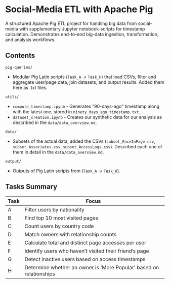 # Social-Media ETL with Apache Pig

A structured Apache Pig ETL project for handling big data from social-media with supplementary Jupyter notebook-scripts for timestamp calculation. Demonstrates end-to-end big-data ingestion, transformation, and analysis workflows. 

## Contents
`pig-queries/`  
- Modular Pig Latin scripts (`Task_A` → `Task_H`) that load CSVs, filter and aggregate user/page data, join datasets, and output results. Added them here as .txt files.
     
`utils/`  
- `compute_timestamp.ipynb` - Generates “90-days-ago” timestamp along with the latest one, stored in `ninety_days_ago_timestamp.txt`.   
- `dataset_creation.ipynb` - Creates our synthetic data for our analysis as described in the `data/data_overview.md`.   
     
`data/`
- Subsets of the actual data, added the CSVs (`subset_FaceInPage.csv`, `subset_Associates.csv`, `subset_AccessLogs.csv`). Described each one of them in detail in the `data/data_overview.md`.

`output/`
- Outputs of Pig Latin scripts from (`Task_A` → `Task_H`).

## Tasks Summary

| Task | Focus |
|------|-------|
| A | Filter users by nationality |
| B | Find top 10 most visited pages |
| C | Count users by country code |
| D | Match owners with relationship counts |
| E | Calculate total and distinct page accesses per user |
| F | Identify users who haven’t visited their friend’s page |
| G | Detect inactive users based on access timestamps |
| H | Determine whether an owner is 'More Popular' based on relationships |
